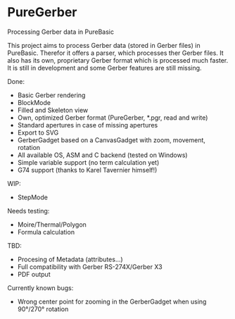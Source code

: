 # PureGerber
Processing Gerber data in PureBasic

This project aims to process Gerber data (stored in Gerber files) in PureBasic.
Therefor it offers a parser, which processes ther Gerber files.
It also has its own, proprietary Gerber format which is processed much faster.
It is still in development and some Gerber features are still missing.

Done:
- Basic Gerber rendering
- BlockMode
- Filled and Skeleton view
- Own, optimized Gerber format (PureGerber, *.pgr, read and write)
- Standard apertures in case of missing apertures
- Export to SVG
- GerberGadget based on a CanvasGadget with zoom, movement, rotation
- All available OS, ASM and C backend (tested on Windows)
- Simple variable support (no term calculation yet)
- G74 support (thanks to Karel Tavernier himself!)

WIP:
- StepMode

Needs testing:
- Moire/Thermal/Polygon
- Formula calculation

TBD:
- Procesing of Metadata (attributes...)
- Full compatibility with Gerber RS-274X/Gerber X3
- PDF output

Currently known bugs:
- Wrong center point for zooming in the GerberGadget when using 90°/270° rotation
